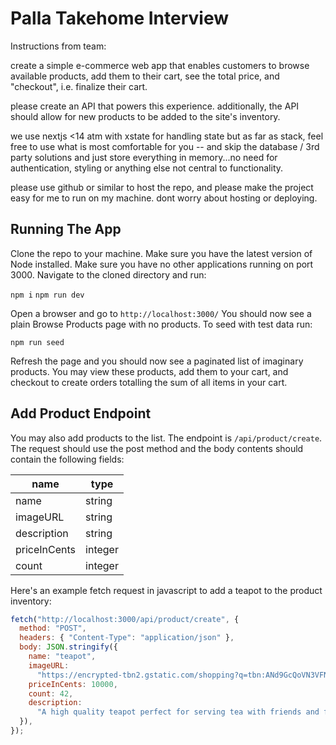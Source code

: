 # Palla Takehome Interview

Instructions from team:

create a simple e-commerce web app that enables customers to browse available products, add them to their cart, see the total price, and "checkout", i.e. finalize their cart.

please create an API that powers this experience. additionally, the API should allow for new products to be added to the site's inventory.

we use nextjs <14 atm with xstate for handling state but as far as stack, feel free to use what is most comfortable for you -- and skip the database / 3rd party solutions and just store everything in memory...no need for authentication, styling or anything else not central to functionality.

please use github or similar to host the repo, and please make the project easy for me to run on my machine. dont worry about hosting or deploying.

## Running The App

Clone the repo to your machine. Make sure you have the latest version of Node installed. Make sure you have no other applications running on port 3000. Navigate to the cloned directory and run:

`npm i`
`npm run dev`

Open a browser and go to `http://localhost:3000/` You should now see a plain Browse Products page with no products. To seed with test data run:

`npm run seed`

Refresh the page and you should now see a paginated list of imaginary products. You may view these products, add them to your cart, and checkout to create orders totalling the sum of all items in your cart.

## Add Product Endpoint

You may also add products to the list. The endpoint is `/api/product/create`. The request should use the post method and the body contents should contain the following fields:

| name         | type    |
| ------------ | ------- |
| name         | string  |
| imageURL     | string  |
| description  | string  |
| priceInCents | integer |
| count        | integer |

Here's an example fetch request in javascript to add a teapot to the product inventory:

```javascript
fetch("http://localhost:3000/api/product/create", {
  method: "POST",
  headers: { "Content-Type": "application/json" },
  body: JSON.stringify({
    name: "teapot",
    imageURL:
      "https://encrypted-tbn2.gstatic.com/shopping?q=tbn:ANd9GcQoVN3VFNeWGVpB4c1jcq52N7q3PVynIrkZByKdvY6u3s-A1Q7vWpPud-haMQz8ZtzTQj27_FPEjJk8x3U4r0xIqLD35-UMpfvmGpiAHIBtfIzA6aq0XJRDQ3w",
    priceInCents: 10000,
    count: 42,
    description:
      "A high quality teapot perfect for serving tea with friends and family.",
  }),
});
```
